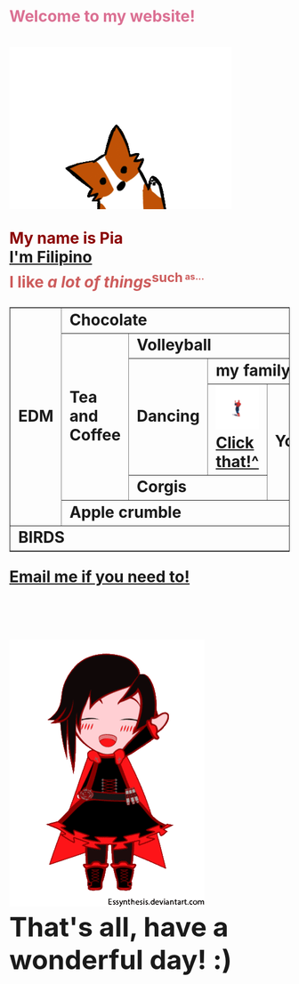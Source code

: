 <html>
<body background="ombray.jpg">
<h1><font color="#DB7093">Welcome to my website!</font><h1>

<img src="corgiwave.gif"> <br>
 
<font color="#8B0000"><b>My name is Pia</b></font><br>
<u>I'm Filipino</u><br>
<font color="#CD5C5C">I like <i>a lot of things</i><sup>such<sup><sub> as...<sub></font><br>
<p>

<tr>
<table border="1">
<tr>
<td rowspan="6">EDM</td>
<td colspan="6">Chocolate</td>
</tr>
<tr>
<td rowspan="4">Tea<br>and<br>Coffee</td>
<td colspan="4">Volleyball</td>
<td rowspan="6">I.C.T</td>
 </tr>
 <tr>
 <td rowspan="2">Dancing</td>
<td colspan="2">my family</td>
<td rowspan="4">Anime?</td>
</tr>
<td><a href="http://roosterteeth.com/"><img src="spiderman.gif"><br>Click that!^</td>
<td rowspan="2">Youtube</td>
</tr>
 <tr>
<td colspan="2">Corgis</td>
 </tr>
<td colspan="4">Apple crumble </td>
</tr>
<tr>
<td colspan="6">BIRDS</td>
</table>

<p><a href="mailto:piasam8@gmail.com">Email me if you need to!</a><p><br><br>
<img src="rwbywave.gif">
 <font size="45">That's all, have a wonderful day! :)</font>
</body><br>


